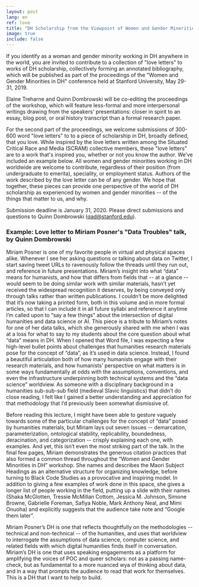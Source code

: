 ```yaml
---
layout: post
lang: en
ref: love
title: "DH Scholarship from the Viewpoint of Women and Gender Minorities"
image: true
include: false
---
```


If you identify as a woman and gender minority working in DH anywhere in the world, you are invited to contribute to a collection of "love letters" to works of DH scholarship, collectively forming an annotated bibliography, which will be published as part of the proceedings of the "Women and Gender Minorities in DH" conference held at Stanford University, May 29-31, 2019.

<!-- Read more -->

Elaine Treharne and Quinn Dombrowski will be co-editing the proceedings of the workshop, which will feature less-formal and more interpersonal writings drawing from the speakers' presentations: closer in spirit to an essay, blog post, or oral history transcript than a formal research paper. 

For the second part of the proceedings, we welcome submissions of 300-600 word "love letters" to to a piece of scholarship in DH, broadly defined, that you love. While inspired by the love letters written among the  Situated Critical Race and Media (SCRAM) collective members, these "love letters" are to a work that's inspired you, whether or not you know the author. We’ve included an example below. All women and gender minorities working in DH worldwide are welcome to contribute, regardless of their position (from undergraduate to emerita), speciality, or employment status. Authors of the work described by the love letter can be of any gender. We hope that together, these pieces can provide one perspective of the world of DH scholarship as experienced by women and gender minorities -- of the things that matter to us, and why.

Submission deadline is January 31, 2020. Please direct submissions and questions to Quinn Dombrowski (qad@stanford.edu).

### Example: Love letter to Miriam Posner's "Data Troubles" talk, by Quinn Dombrowski
Miriam Posner is one of my favorite people in virtual and physical spaces alike. Whenever I see her asking questions or talking about data on Twitter, I start saving tweet URLs to ravenously follow the threads until they run out, and reference in future presentations. Miriam’s insight into what “data” means for humanists, and how that differs from fields that -- at a glance -- would seem to be doing similar work with similar materials, hasn’t yet received the widespread recognition it deserves, by being conveyed only through talks rather than written publications. I couldn’t be more delighted that it’s now taking a printed form, both in this volume and in more formal articles, so that I can include it in all future syllabi and reference it anytime I’m called upon to “say a few things” about the intersection of digital humanities and data science or AI. This piece is a tribute to Miriam’s notes for one of her data talks, which she generously shared with me when I was at a loss for what to say to my students about the core question about what “data” means in DH. When I opened that Word file, I was expecting a few high-level bullet points about challenges that humanities research materials pose for the concept of “data”, as it’s used in data science. Instead, I found a beautiful articulation both of how many humanists engage with their research materials, and how humanists’ perspective on what matters is in some ways fundamentally at odds with the assumptions, conventions, and even the infrastructure underpinning both technical systems and the “data science” worldview. As someone with a disciplinary background in a humanities sub-sub-sub field (medieval Slavic linguistics) that didn’t do close reading, I felt like I gained a better understanding and appreciation for that methodology that I’d previously been somewhat dismissive of. 

Before reading this lecture, I might have been able to gesture vaguely towards some of the particular challenges for the concept of “data” posed by humanities materials, but Miriam lays out seven issues -- demarcation, parameterization, ontological stability, replicability, boundedness, deracination, and categorization -- crisply explaining each one, with examples. And yet, this isn’t even the most striking part of the talk. In the final few pages, Miriam demonstrates the generous citation practices that also formed a common thread throughout the “Women and Gender Minorities in DH” workshop. She names and describes the Maori Subject Headings as an alternative structure for organizing knowledge, before turning to Black Code Studies as a provocative and inspiring model. In addition to giving a few examples of work done in this space, she gives a longer list of people working in the field, putting up a slide with their names (Shaka McGlotten, Tressie McMillan Cottom, Jessica M. Johnson, Simone Browne, Gabrielle Foreman, Safiya Noble, Mark Anthony Neal, and Mimi Onuoha) and explicitly suggests that the audience take note and “Google them later”.

Miriam Posner’s DH is one that reflects thoughtfully on the methodologies -- technical and non-technical -- of the humanities, and uses that worldview to interrogate the assumptions of data science, computer science, and related fields with which digital humanities finds itself in conversation. Miriam’s DH is one that uses speaking engagements as a platform for amplifying the voices of POC and queer scholars: not as a passing name-check, but as fundamental to a more nuanced wya of thinking about data, and in a way that prompts the audience to read that work for themselves. This is a DH that I want to help to build.
